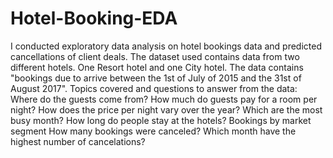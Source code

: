# Hotel-Booking-EDA
I conducted exploratory data analysis on hotel bookings data and predicted cancellations of client deals. The dataset  used contains data from two different hotels. One Resort hotel and one City hotel. The data contains "bookings due to arrive between the 1st of July of 2015 and the 31st of August 2017".
Topics covered and questions to answer from the data:
Where do the guests come from?
How much do guests pay for a room per night?
How does the price per night vary over the year?
Which are the most busy month?
How long do people stay at the hotels?
Bookings by market segment
How many bookings were canceled?
Which month have the highest number of cancelations?
